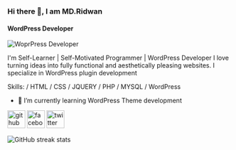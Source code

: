 
### Hi there 👋, I am MD.Ridwan
#### WordPress Developer
![WoprPress Developer](https://media.licdn.com/dms/image/C4D16AQE92CDon3yYyQ/profile-displaybackgroundimage-shrink_350_1400/0/1627402154017?e=1695859200&v=beta&t=H3aCPnwzKbP_o0EWD_4uKsP8wwVYWIivvmQ8c7tTX_I)

I'm Self-Learner | Self-Motivated Programmer | WordPress Developer
 I love turning ideas into fully functional and aesthetically pleasing websites.
I specialize in WordPress plugin development

Skills: / HTML / CSS / JQUERY / PHP / MYSQL / WordPress

- 🌱 I’m currently learning WordPress Theme development 


[<img src='https://cdn.jsdelivr.net/npm/simple-icons@3.0.1/icons/github.svg' alt='github' height='40'>](https://github.com/ridwan-shakil)  [<img src='https://cdn.jsdelivr.net/npm/simple-icons@3.0.1/icons/facebook.svg' alt='facebook' height='40'>](https://www.facebook.com/MD.RidwanShakil)  [<img src='https://cdn.jsdelivr.net/npm/simple-icons@3.0.1/icons/twitter.svg' alt='twitter' height='40'>](https://twitter.com/Ridwan64272185)  

![GitHub streak stats](https://streak-stats.demolab.com/?user=ridwan-shakil)  
